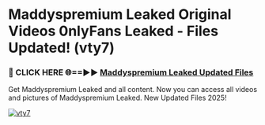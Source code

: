 # Maddyspremium Leaked Original Videos 0nlyFans Leaked - Files Updated! (vty7)

<h3>🔴 CLICK HERE 🌐==►► <a href="https://tinyurl.com/4seja8ks" rel="nofollow">Maddyspremium Leaked Updated Files</a></h3>

Get Maddyspremium Leaked and all content. Now you can access all videos and pictures of Maddyspremium Leaked. New Updated Files 2025!

[![vty7](https://i.imgur.com/EWjZXRe.gif)](https://tinyurl.com/4seja8ks)
